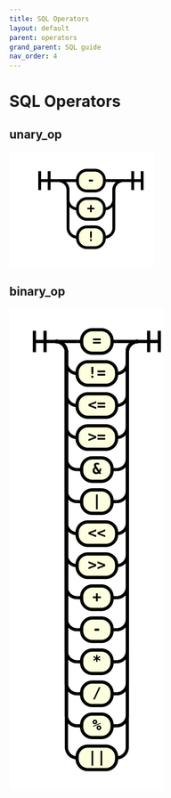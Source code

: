 ```yaml
---
title: SQL Operators
layout: default
parent: operators
grand_parent: SQL guide
nav_order: 4
---
```


# SQL Operators

## unary_op
![expr](/assets/images/sql-guide/unary_op.svg)

## binary_op
![expr](/assets/images/sql-guide/binary_op.svg)
